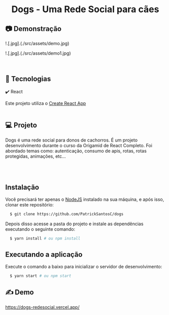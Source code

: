 <h1 align="center">Dogs - Uma Rede Social para cães</h1>

## 📷 Demonstração

!.[.jpg].(./src/assets/demo.jpg)

!.[.jpg].(./src/assets/demo1.jpg)

<br />

## 🚀 Tecnologias

✔️ React

Este projeto utiliza o [Create React App](https://github.com/facebook/create-react-app)
<br />
<br />

## 💻 Projeto

Dogs é uma rede social para donos de cachorros. É um projeto desenvolvimento durante o curso da Origamid de React Completo. Foi abordado temas como: autenticação, consumo de apis, rotas, rotas protegidas, animações, etc...

<br />
<br />

## Instalação

Você precisará ter apenas o [NodeJS](https://nodejs.org) instalado na sua máquina, e após isso, clonar este repositório:

```sh
  $ git clone https://github.com/PatrickSantosC/dogs
```

Depois disso acesse a pasta do projeto e instale as dependências executando o seguinte comando:

```sh
  $ yarn install # ou npm install
```

## Executando a aplicação

Execute o comando a baixo para inicializar o servidor de desenvolvimento:

```sh
  $ yarn start # ou npm start
```

## ✍️ Demo

https://dogs-redesocial.vercel.app/
